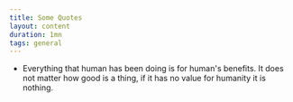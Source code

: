 ```yaml
---
title: Some Quotes
layout: content
duration: 1mn
tags: general
---
```


* Everything that human has been doing is for human's benefits. It does not matter how good is a thing, if it has no value for humanity it is nothing.